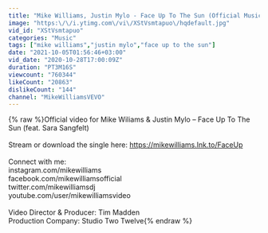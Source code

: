 ```yaml
---
title: "Mike Williams, Justin Mylo - Face Up To The Sun (Official Music Video) ft. Sara Sangfelt"
image: "https:\/\/i.ytimg.com\/vi\/XStVsmtapuo\/hqdefault.jpg"
vid_id: "XStVsmtapuo"
categories: "Music"
tags: ["mike williams","justin mylo","face up to the sun"]
date: "2021-10-05T01:56:46+03:00"
vid_date: "2020-10-28T17:00:09Z"
duration: "PT3M16S"
viewcount: "760344"
likeCount: "20863"
dislikeCount: "144"
channel: "MikeWilliamsVEVO"
---
```

{% raw %}Official video for Mike Wiliams &amp; Justin Mylo – Face Up To The Sun (feat. Sara Sangfelt)<br /><br />Stream or download the single here:  <a rel="nofollow" target="blank" href="https://mikewilliams.lnk.to/FaceUp">https://mikewilliams.lnk.to/FaceUp</a><br /><br />Connect with me:<br />instagram.com/mikewilliams<br />facebook.com/mikewilliamsofficial<br />twitter.com/mikewilliamsdj<br />youtube.com/user/mikewilliamsvideo<br /><br />Video Director &amp; Producer: Tim Madden<br />Production Company: Studio Two Twelve{% endraw %}
